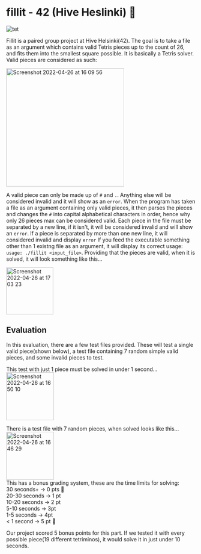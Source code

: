 # fillit - 42 (Hive Heslinki) 🧩  
![tet](https://user-images.githubusercontent.com/86073849/165313509-806217a3-5518-403e-b5db-1257f00f2363.jpeg)  
  
Fillit is a paired group project at Hive Helsinki(42). The goal is to take a file as an argument which contains valid Tetris pieces up to the count of 26, and fits them into the smallest square possible. It is basically a Tetris solver. Valid pieces are considered as such:  

<img width="314" alt="Screenshot 2022-04-26 at 16 09 56" src="https://user-images.githubusercontent.com/86073849/165307710-7249ec80-f406-4d1a-88dd-83173fd5f167.png">  

A valid piece can only be made up of `#` and `.`. Anything else will be considered invalid and it will show as an `error`. When the program has taken a file as an argument containing only valid pieces, it then parses the pieces and changes the `#` into capital alphabetical characters in order, hence why only 26 pieces max can be considered valid. Each piece in the file must be separated by a new line, if it isn't, it will be considered invalid and will show an `error`. If a piece is separated by more than one new line, it will considered invalid and display `error` If you feed the executable something other than 1 existng file as an argument, it will display its correct usage:  
`usage: ./fillit <input_file>`. Providing that the pieces are valid, when it is solved, it will look something like this...  


<img width="125" alt="Screenshot 2022-04-26 at 17 03 23" src="https://user-images.githubusercontent.com/86073849/165317940-f2d2f753-f400-4bca-aecd-849d10558980.png">  

## Evaluation
In this evaluation, there are a few test files provided. These will test a single valid piece(shown below), a test file containing 7 random simple valid pieces, and some invalid pieces to test.  

This test with just 1 piece must be solved in under 1 second...  
<img width="127" alt="Screenshot 2022-04-26 at 16 50 10" src="https://user-images.githubusercontent.com/86073849/165315128-037754f3-7dff-4596-834f-de1b364e5a19.png">  

There is a test file with 7 random pieces, when solved looks like this...  
<img width="127" alt="Screenshot 2022-04-26 at 16 46 29" src="https://user-images.githubusercontent.com/86073849/165314438-b6759bf8-37c5-4e29-8df4-bbabe8ec6e4a.png">  
This has a bonus grading system, these are the time limits for solving:  
30 seconds+ -> 0 pts 🐢  
20-30 seconds -> 1 pt  
10-20 seconds -> 2 pt  
5-10 seconds -> 3pt  
1-5 seconds -> 4pt  
< 1 second -> 5 pt 🚀  

Our project scored 5 bonus points for this part. If we tested it with every possible piece(19 different tetriminos), it would solve it in just under 10 seconds.


